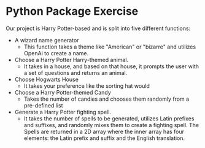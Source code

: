 # Python Package Exercise

Our project is Harry Potter-based and is split into five different functions: 
- A wizard name generator
  - This function takes a theme like "American" or "bizarre" and utilizes OpenAi to create a name.
- Choose a Harry Potter Harry-themed animal.
  - It takes in a house, and based on that house, it prompts the user with a set of questions and         returns an animal.  
- Choose Hogwarts House
  - It takes your preference like the sorting hat would
- Choose a Harry Potter-themed Candy
  - Takes the number of candies and chooses them randomly from a pre-defined list 
- Generate a Harry Potter fighting spell. 
  - It takes the number of spells to be generated, utilizes Latin prefixes and suffixes, and randomly   mixes them to create a fighting spell. The Spells are returned in a 2D array where the inner array    has four elements: the Latin prefix and suffix and the English translation. 

